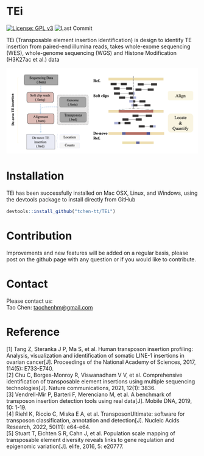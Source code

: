 # TEi
[![License: GPL
v3](https://img.shields.io/badge/License-GPLv3-blue.svg)](https://www.gnu.org/licenses/gpl-3.0)
![Last Commit](https://badgen.net/github/last-commit/tchen/TEi/release)  

TEi (Transposable element insertion identification) is design to identify TE insertion from paired-end illumina reads, takes whole-exome sequencing (WES), whole-genome sequencing (WGS) and Histone Modification (H3K27ac et al.) data

![](./picture/workflow.png)

# Installation
TEi has been successfully installed on Mac OSX, Linux, and Windows, using the devtools package to install directly from GitHub

```r
devtools::install_github("tchen-tt/TEi")
```
# Contribution
Improvements and new features will be added on a regular basis, please post on the github page with any question or if you would like to contribute.

# Contact
Please contact us:  
Tao Chen: <taochenhm@gmail.com>


# Reference
\[1\] Tang Z, Steranka J P, Ma S, et al. Human transposon insertion profiling: Analysis, visualization and identification of somatic LINE-1 insertions in ovarian cancer[J]. Proceedings of the National Academy of Sciences, 2017, 114(5): E733-E740.  
\[2\] Chu C, Borges-Monroy R, Viswanadham V V, et al. Comprehensive identification of transposable element insertions using multiple sequencing technologies[J]. Nature communications, 2021, 12(1): 3836.  
\[3\] Vendrell-Mir P, Barteri F, Merenciano M, et al. A benchmark of transposon insertion detection tools using real data[J]. Mobile DNA, 2019, 10: 1-19.  
\[4\] Riehl K, Riccio C, Miska E A, et al. TransposonUltimate: software for transposon classification, annotation and detection[J]. Nucleic Acids Research, 2022, 50(11): e64-e64.  
\[5\] Stuart T, Eichten S R, Cahn J, et al. Population scale mapping of transposable element diversity reveals links to gene regulation and epigenomic variation[J]. elife, 2016, 5: e20777.  

